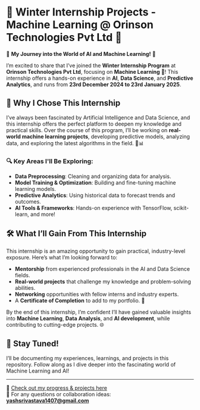 # 🌟 Winter Internship Projects - Machine Learning @ Orinson Technologies Pvt Ltd 🌟

🚀 **My Journey into the World of AI and Machine Learning!** 🚀

I’m excited to share that I’ve joined the **Winter Internship Program** at **Orinson Technologies Pvt Ltd**, focusing on **Machine Learning** 🧠! This internship offers a hands-on experience in **AI**, **Data Science**, and **Predictive Analytics**, and runs from **23rd December 2024 to 23rd January 2025**.

## 🎯 Why I Chose This Internship

I’ve always been fascinated by Artificial Intelligence and Data Science, and this internship offers the perfect platform to deepen my knowledge and practical skills. Over the course of this program, I’ll be working on **real-world machine learning projects**, developing predictive models, analyzing data, and exploring the latest algorithms in the field. 🤖📊

### 🔍 **Key Areas I'll Be Exploring:**
- **Data Preprocessing**: Cleaning and organizing data for analysis.
- **Model Training & Optimization**: Building and fine-tuning machine learning models.
- **Predictive Analytics**: Using historical data to forecast trends and outcomes.
- **AI Tools & Frameworks**: Hands-on experience with TensorFlow, scikit-learn, and more!

## 🛠️ What I’ll Gain From This Internship

This internship is an amazing opportunity to gain practical, industry-level exposure. Here’s what I’m looking forward to:
- **Mentorship** from experienced professionals in the AI and Data Science fields.
- **Real-world projects** that challenge my knowledge and problem-solving abilities.
- **Networking** opportunities with fellow interns and industry experts.
- A **Certificate of Completion** to add to my portfolio. 📜

By the end of this internship, I’m confident I’ll have gained valuable insights into **Machine Learning**, **Data Analysis**, and **AI development**, while contributing to cutting-edge projects. 🌐

## 🤝 Stay Tuned!

I’ll be documenting my experiences, learnings, and projects in this repository. Follow along as I dive deeper into the fascinating world of Machine Learning and AI!

---

🔗 [Check out my progress & projects here](#)  
📧 For any questions or collaboration ideas: **yashsrivastava1407@gmail.com**
